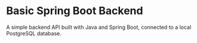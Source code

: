 # Basic Spring Boot Backend
A simple backend API built with Java and Spring Boot, connected to a local PostgreSQL database.
